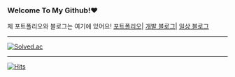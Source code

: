 ### Welcome To My Github!❤️

<!--
**akns27/akns27** is a ✨ _special_ ✨ repository because its `README.md` (this file) appears on your GitHub profile.

Here are some ideas to get you started:

- 🔭 I’m currently working on ...
- 🌱 I’m currently learning ...
- 👯 I’m looking to collaborate on ...
- 🤔 I’m looking for help with ...
- 💬 Ask me about ...
- 📫 How to reach me: ...
- 😄 Pronouns: ...
- ⚡ Fun fact: ...
-->
제 포트폴리오와 블로그는 여기에 있어요!
[포트폴리오](https://www.notion.so/Kangwon-Park-52c4be5e07cf4bccbbd06ed5e50b84fd)|
[개발 블로그](https://kangwonpark27.tistory.com/)|
[일상 블로그](https://blog.naver.com/uppersidedreaming)
___
[![Solved.ac](http://mazassumnida.wtf/api/v2/generate_badge?boj=daju0207)](https://solved.ac/daju0207)
___
[![Hits](https://hits.seeyoufarm.com/api/count/incr/badge.svg?url=https%3A%2F%2Fgithub.com%2Fakns27%2Fakns27%2Fblob%2Fmain%2FREADME.md&count_bg=%2379C83D&title_bg=%23000000&icon=paloaltosoftware.svg&icon_color=%23E7E7E7&title=hits&edge_flat=false)](https://hits.seeyoufarm.com)


